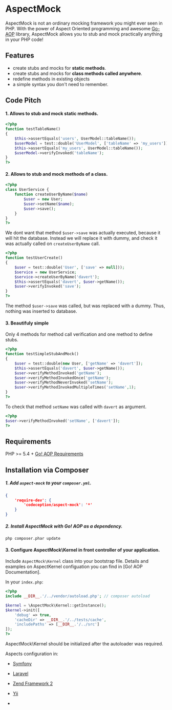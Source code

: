 AspectMock
==========

AspectMock is not an ordinary mocking framework you might ever seen in PHP.
With the power of Aspect Oriented programming and awesome [Go-AOP](https://github.com/lisachenko/go-aop-php) library,
AspectMock allows you to stub and mock practically anything in your PHP code!

## Features

* create stubs and mocks for **static methods**.
* create stubs and mocks for **class methods called anywhere**.
* redefine methods in existing objects
* a simple syntax you don't need to remember.

## Code Pitch

#### 1. Allows to stub and mock static methods.

``` php
<?php
function testTableName()
{
	$this->assertEquals('users', UserModel::tableName());	
	$userModel = test::double('UserModel', ['tableName' => 'my_users']);
	$this->assertEquals('my_users', UserModel::tableName());
	$userModel->verifyInvoked('tableName');	
}
?>
```

#### 2. Allows to stub and mock methods of a class.

``` php
<?php
class UserService {
    function createUserByName($name)
    	$user = new User;
    	$user->setName($name);
    	$user->save();
	}
}
?>
```

We dont want that method `$user->save` was actually executed, because it will hit the database.
Instead we will replace it with dummy, and check it was actually called on `createUserByName` call.

``` php
<?php
function testUserCreate()
{
	$user = test::double('User', ['save' => null]));
	$service = new UserService;
	$service->createUserByName('davert');
	$this->assertEquals('davert', $user->getName());
	$user->verifyInvoked('save');
}
?>
```

The method `$user->save` was called, but was replaced with a dummy. Thus, nothing was inserted to database.

#### 3. Beautifuly simple

Only 4 methods for method call verification and one method to define stubs.

``` php
<?php
function testSimpleStubAndMock()
{	
	$user = test::double(new User, ['getName' => 'davert']);
	$this->assertEquals('davert', $user->getName());
	$user->verifyMethodInvoked('getName');
	$user->verifyMethodInvokedOnce('getName');
	$user->verifyMethodNeverInvoked('setName');
	$user->verifyMethodInvokedMultipleTimes('setName',1);
}
?>
```

To check that method `setName` was called with `davert` as argument.

``` php
<?php
$user->verifyMethodInvoked('setName', ['davert']);
?>
```

## Requirements

PHP >= 5.4 + [Go! AOP Requirements](https://github.com/lisachenko/go-aop-php#requirements)

## Installation via Composer

##### 1. Add `aspect-mock` to your `composer.yml`.

``` json
{
	'require-dev': {
		'codeception/aspect-mock': '*'
	}
}
```

##### 2. Install AspectMock with Go! AOP as a dependency.

```
php composer.phar update
```

#### 3. Configure AspectMock\Kernel in front controller of your application.

Include `AspectMock\Kernel` class into your bootstrap file. 
Details and examples on AspectKernel configuation you can find in [Go! AOP Documentation].

In your `index.php`:

``` php
<?php
include __DIR__.'/../vendor/autoload.php'; // composer autoload

$kernel = \AspectMock\Kernel::getInstance();
$kernel->init([
    'debug' => true,
    'cacheDir' => __DIR__.'/../tests/cache',
    'includePaths' => [__DIR__.'/../src']
]);
?>
```

AspectMock\Kernel should be initialized after the autoloader was required.

Aspects configuration in:
* [Symfony](https://github.com/lisachenko/symfony-aspect)
* [Laravel](https://github.com/lisachenko/laravel-aspect)
* [Zend Framework 2](https://github.com/lisachenko/zf2-aspect)
* [Yii](https://github.com/lisachenko/yii-aspect)

* 

